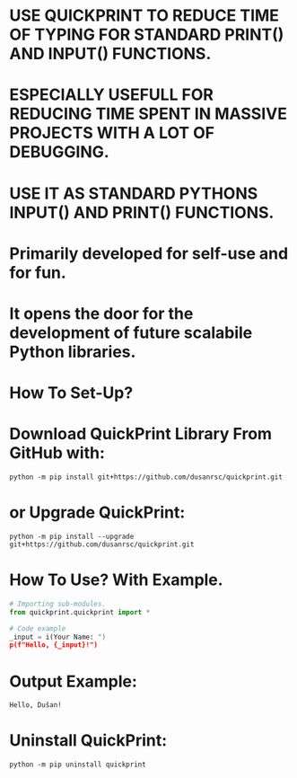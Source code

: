 # USE QUICKPRINT TO REDUCE TIME OF TYPING FOR STANDARD PRINT() AND INPUT() FUNCTIONS.
# ESPECIALLY USEFULL FOR REDUCING TIME SPENT IN MASSIVE PROJECTS WITH A LOT OF DEBUGGING.
# USE IT AS STANDARD PYTHONS INPUT() AND PRINT() FUNCTIONS.

# Primarily developed for self-use and for fun.
# It opens the door for the development of future scalabile Python libraries.

# How To Set-Up?
# Download QuickPrint Library From GitHub with:
    python -m pip install git+https://github.com/dusanrsc/quickprint.git

# or Upgrade QuickPrint:
    python -m pip install --upgrade git+https://github.com/dusanrsc/quickprint.git

# How To Use? With Example.
```python
# Importing sub-modules.
from quickprint.quickprint import *

# Code example
_input = i(Your Name: ")
p(f"Hello, {_input}!")
```
# Output Example:
    Hello, Dušan!

# Uninstall QuickPrint:
    python -m pip uninstall quickprint
